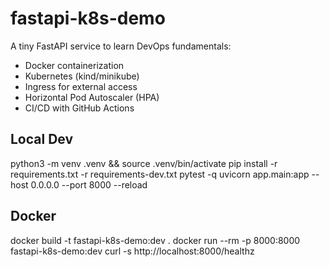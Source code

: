 # fastapi-k8s-demo

A tiny FastAPI service to learn DevOps fundamentals:
- Docker containerization
- Kubernetes (kind/minikube)
- Ingress for external access
- Horizontal Pod Autoscaler (HPA)
- CI/CD with GitHub Actions

## Local Dev
python3 -m venv .venv && source .venv/bin/activate
pip install -r requirements.txt -r requirements-dev.txt
pytest -q
uvicorn app.main:app --host 0.0.0.0 --port 8000 --reload

## Docker
docker build -t fastapi-k8s-demo:dev .
docker run --rm -p 8000:8000 fastapi-k8s-demo:dev
curl -s http://localhost:8000/healthz
